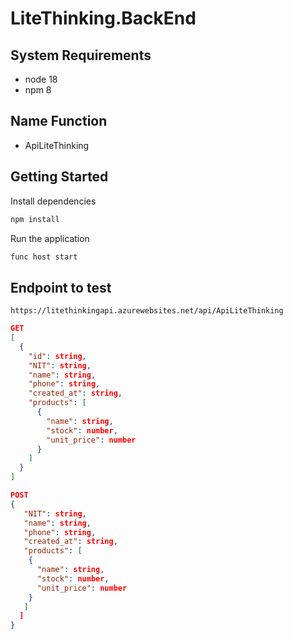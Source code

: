 # LiteThinking.BackEnd

## System Requirements
- node 18
- npm 8


## Name Function 
- ApiLiteThinking


## Getting Started

Install dependencies
```bash
npm install
```

Run the application
```bash
func host start
```

## Endpoint to test 
```
https://litethinkingapi.azurewebsites.net/api/ApiLiteThinking
```
```JSON
GET
[
  {
    "id": string,
    "NIT": string,
    "name": string,
    "phone": string,
    "created_at": string,
    "products": [
      {
        "name": string,
        "stock": number,
        "unit_price": number
      }
    ]
  }
]
```
```JSON
POST
{
   "NIT": string,
   "name": string,
   "phone": string,
   "created_at": string,
   "products": [
    {
      "name": string,
      "stock": number,
      "unit_price": number
    }
   ]
  ]
}
```

